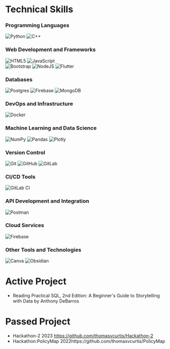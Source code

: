 # Technical Skills
### Programming Languages
![Python](https://img.shields.io/badge/python-3670A0?style=for-the-badge&logo=python&logoColor=ffdd54)
![C++](https://img.shields.io/badge/c++-%2300599C.svg?style=for-the-badge&logo=c%2B%2B&logoColor=white)

### Web Development and Frameworks
![HTML5](https://img.shields.io/badge/html5-%23E34F26.svg?style=for-the-badge&logo=html5&logoColor=white) ![JavaScript](https://img.shields.io/badge/javascript-%23323330.svg?style=for-the-badge&logo=javascript&logoColor=%23F7DF1E)<br>![Bootstrap](https://img.shields.io/badge/bootstrap-%238511FA.svg?style=for-the-badge&logo=bootstrap&logoColor=white) ![NodeJS](https://img.shields.io/badge/node.js-6DA55F?style=for-the-badge&logo=node.js&logoColor=white) ![Flutter](https://img.shields.io/badge/Flutter-%2302569B.svg?style=for-the-badge&logo=Flutter&logoColor=white) 

### Databases
![Postgres](https://img.shields.io/badge/postgres-%23316192.svg?style=for-the-badge&logo=postgresql&logoColor=white) ![Firebase](https://img.shields.io/badge/firebase-a08021?style=for-the-badge&logo=firebase&logoColor=ffcd34) ![MongoDB](https://img.shields.io/badge/MongoDB-%234ea94b.svg?style=for-the-badge&logo=mongodb&logoColor=white)

### DevOps and Infrastructure
![Docker](https://img.shields.io/badge/docker-%230db7ed.svg?style=for-the-badge&logo=docker&logoColor=white)

### Machine Learning and Data Science
![NumPy](https://img.shields.io/badge/numpy-%23013243.svg?style=for-the-badge&logo=numpy&logoColor=white)
![Pandas](https://img.shields.io/badge/pandas-%23150458.svg?style=for-the-badge&logo=pandas&logoColor=white)
![Plotly](https://img.shields.io/badge/Plotly-%233F4F75.svg?style=for-the-badge&logo=plotly&logoColor=white)

### Version Control
![Git](https://img.shields.io/badge/git-%23F05033.svg?style=for-the-badge&logo=git&logoColor=white)
![GitHub](https://img.shields.io/badge/github-%23121011.svg?style=for-the-badge&logo=github&logoColor=white)
![GitLab](https://img.shields.io/badge/gitlab-%23181717.svg?style=for-the-badge&logo=gitlab&logoColor=white)

### CI/CD Tools
![GitLab CI](https://img.shields.io/badge/gitlab%20ci-%23181717.svg?style=for-the-badge&logo=gitlab&logoColor=white) 

### API Development and Integration
![Postman](https://img.shields.io/badge/Postman-FF6C37?style=for-the-badge&logo=postman&logoColor=white)

### Cloud Services
![Firebase](https://img.shields.io/badge/firebase-%23039BE5.svg?style=for-the-badge&logo=firebase)

### Other Tools and Technologies
![Canva](https://img.shields.io/badge/Canva-%2300C4CC.svg?style=for-the-badge&logo=Canva&logoColor=white) ![Obsidian](https://img.shields.io/badge/Obsidian-%23483699.svg?style=for-the-badge&logo=obsidian&logoColor=white)


# Active Project
- Reading Practical SQL, 2nd Edition: A Beginner's Guide to Storytelling with Data by Anthony DeBarros

# Passed Project
- Hackathon-2 2023 https://github.com/thomasvcurtis/Hackathon-2
- Hackathon:PolicyMap 2022https://github.com/thomasvcurtis/PolicyMap
